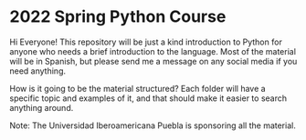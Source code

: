 # 2022 Spring Python Course

Hi Everyone! This repository will be just a kind introduction to Python for anyone who needs a brief introduction to the language. Most of the material will be in Spanish, but please send me a message on any social media if you need anything. 


How is it going to be the material structured? Each folder will have a specific topic and examples of it, and that should make it easier to search anything around. 


Note: The Universidad Iberoamericana Puebla is sponsoring all the material. 
